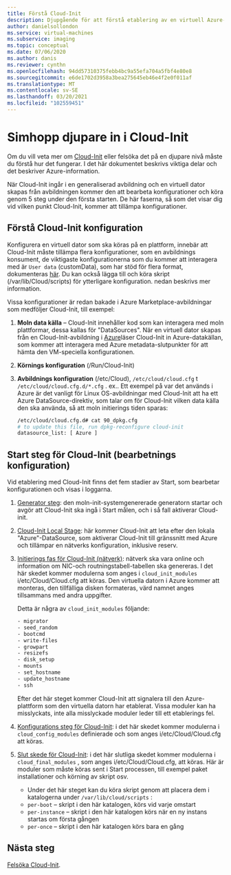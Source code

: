```yaml
---
title: Förstå Cloud-Init
description: Djupgående för att förstå etablering av en virtuell Azure-dator med Cloud-init.
author: danielsollondon
ms.service: virtual-machines
ms.subservice: imaging
ms.topic: conceptual
ms.date: 07/06/2020
ms.author: danis
ms.reviewer: cynthn
ms.openlocfilehash: 94dd57310375febb4bc9a55efa704a5fbf4e80e8
ms.sourcegitcommit: e6de1702d3958a3bea275645eb46e4f2e0f011af
ms.translationtype: MT
ms.contentlocale: sv-SE
ms.lasthandoff: 03/20/2021
ms.locfileid: "102559451"
---
```

# <a name="diving-deeper-into-cloud-init"></a>Simhopp djupare in i Cloud-Init
Om du vill veta mer om [Cloud-Init](https://cloudinit.readthedocs.io/en/latest/index.html) eller felsöka det på en djupare nivå måste du förstå hur det fungerar. I det här dokumentet beskrivs viktiga delar och det beskriver Azure-information.

När Cloud-Init ingår i en generaliserad avbildning och en virtuell dator skapas från avbildningen kommer den att bearbeta konfigurationer och köra genom 5 steg under den första starten. De här faserna, så som det visar dig vid vilken punkt Cloud-Init, kommer att tillämpa konfigurationer. 


## <a name="understand-cloud-init-configuration"></a>Förstå Cloud-Init konfiguration
Konfigurera en virtuell dator som ska köras på en plattform, innebär att Cloud-Init måste tillämpa flera konfigurationer, som en avbildnings konsument, de viktigaste konfigurationerna som du kommer att interagera med är `User data` (customData), som har stöd för flera format, dokumenteras [här](https://cloudinit.readthedocs.io/en/latest/topics/format.html#user-data-formats). Du kan också lägga till och köra skript (/var/lib/Cloud/scripts) för ytterligare konfiguration. nedan beskrivs mer information.

Vissa konfigurationer är redan bakade i Azure Marketplace-avbildningar som medföljer Cloud-Init, till exempel:

1. **Moln data källa** – Cloud-Init innehåller kod som kan interagera med moln plattformar, dessa kallas för "DataSources". När en virtuell dator skapas från en Cloud-Init-avbildning i [Azure](https://cloudinit.readthedocs.io/en/latest/topics/datasources/azure.html#azure)läser Cloud-Init in Azure-datakällan, som kommer att interagera med Azure metadata-slutpunkter för att hämta den VM-speciella konfigurationen.
2. **Körnings konfiguration** (/Run/Cloud-Init)
3. **Avbildnings konfiguration** (/etc/Cloud), `/etc/cloud/cloud.cfg` t `/etc/cloud/cloud.cfg.d/*.cfg` . ex.. Ett exempel på var det används i Azure är det vanligt för Linux OS-avbildningar med Cloud-Init att ha ett Azure DataSource-direktiv, som talar om för Cloud-Init vilken data källa den ska använda, så att moln initierings tiden sparas:

   ```bash
   /etc/cloud/cloud.cfg.d# cat 90_dpkg.cfg
   # to update this file, run dpkg-reconfigure cloud-init
   datasource_list: [ Azure ]
   ```


## <a name="cloud-init-boot-stages-processing-configuration"></a>Start steg för Cloud-Init (bearbetnings konfiguration)

Vid etablering med Cloud-Init finns det fem stadier av Start, som bearbetar konfigurationen och visas i loggarna.

1. [Generator steg](https://cloudinit.readthedocs.io/en/latest/topics/boot.html#generator): den moln-init-systemgenererade generatorn startar och avgör att Cloud-Init ska ingå i Start målen, och i så fall aktiverar Cloud-init. 

2. [Cloud-Init Local Stage](https://cloudinit.readthedocs.io/en/latest/topics/boot.html#local): här kommer Cloud-Init att leta efter den lokala "Azure"-DataSource, som aktiverar Cloud-Init till gränssnitt med Azure och tillämpar en nätverks konfiguration, inklusive reserv.

3. [Initierings fas för Cloud-Init (nätverk)](https://cloudinit.readthedocs.io/en/latest/topics/boot.html#network): nätverk ska vara online och information om NIC-och routningstabell-tabellen ska genereras. I det här skedet kommer modulerna som anges i `cloud_init_modules` i/etc/Cloud/Cloud.cfg att köras. Den virtuella datorn i Azure kommer att monteras, den tillfälliga disken formateras, värd namnet anges tillsammans med andra uppgifter.

   Detta är några av `cloud_init_modules` följande:
   
   ```bash
   - migrator
   - seed_random
   - bootcmd
   - write-files
   - growpart
   - resizefs
   - disk_setup
   - mounts
   - set_hostname
   - update_hostname
   - ssh
   ```
   
   Efter det här steget kommer Cloud-Init att signalera till den Azure-plattform som den virtuella datorn har etablerat. Vissa moduler kan ha misslyckats, inte alla misslyckade moduler leder till ett etablerings fel.

4. [Konfigurations steg för Cloud-Init](https://cloudinit.readthedocs.io/en/latest/topics/boot.html#config): i det här skedet kommer modulerna i `cloud_config_modules` definierade och som anges i/etc/Cloud/Cloud.cfg att köras.


5. [Slut skede för Cloud-Init](https://cloudinit.readthedocs.io/en/latest/topics/boot.html#final): i det här slutliga skedet kommer modulerna i `cloud_final_modules` , som anges i/etc/Cloud/Cloud.cfg, att köras. Här är moduler som måste köras sent i Start processen, till exempel paket installationer och körning av skript osv. 

   -   Under det här steget kan du köra skript genom att placera dem i katalogerna under `/var/lib/cloud/scripts` :
   - `per-boot` – skript i den här katalogen, körs vid varje omstart
   - `per-instance` – skript i den här katalogen körs när en ny instans startas om första gången
   - `per-once` – skript i den här katalogen körs bara en gång

## <a name="next-steps"></a>Nästa steg

[Felsöka Cloud-Init](cloud-init-troubleshooting.md).
